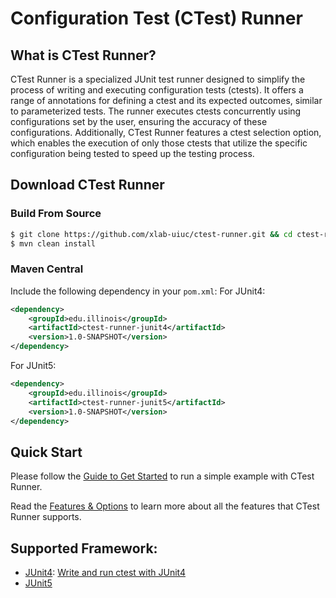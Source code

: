 # Configuration Test (CTest) Runner

## What is CTest Runner?

CTest Runner is a specialized JUnit test runner designed to simplify the process of writing and executing configuration tests (ctests). 
It offers a range of annotations for defining a ctest and its expected outcomes, similar to parameterized tests. 
The runner executes ctests concurrently using configurations set by the user, ensuring the accuracy of these configurations. 
Additionally, CTest Runner features a ctest selection option, which enables the execution of only those ctests that utilize the specific configuration being tested to speed up the testing process.

## Download CTest Runner
### Build From Source
```bash
$ git clone https://github.com/xlab-uiuc/ctest-runner.git && cd ctest-runner
$ mvn clean install
```

### Maven Central
Include the following dependency in your `pom.xml`:
For JUnit4:
```xml
<dependency>
    <groupId>edu.illinois</groupId>
    <artifactId>ctest-runner-junit4</artifactId>
    <version>1.0-SNAPSHOT</version>
</dependency>
```
For JUnit5:
```xml
<dependency>
    <groupId>edu.illinois</groupId>
    <artifactId>ctest-runner-junit5</artifactId>
    <version>1.0-SNAPSHOT</version>
</dependency>
```

## Quick Start
Please follow the [Guide to Get Started](example_with_hcommon.md) to run a simple example with CTest Runner.

Read the [Features & Options](Options.md) to learn more about all the features that CTest Runner supports.

## Supported Framework:
- [JUnit4](JUnit4.md): [Write and run ctest with JUnit4](write_and_run_ctest.md)
- [JUnit5](JUnit5.md) 
